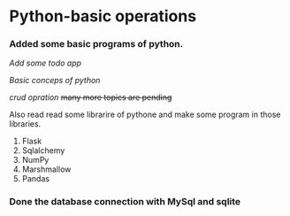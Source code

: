 # Python-basic operations

### Added some basic programs of python.

*Add some todo app*

*Basic conceps of python*

*crud opration*
~~many more topics are pending~~

Also read read some librarire of pythone and make some program in those libraries.
1. Flask
2. Sqlalchemy
3. NumPy
4. Marshmallow
5. Pandas

### Done the database connection with MySql and sqlite
